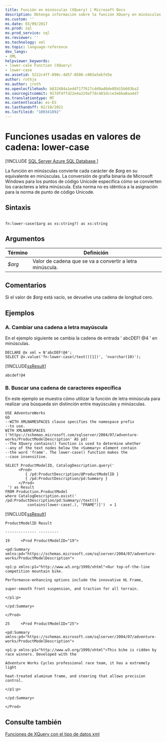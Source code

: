 ```yaml
---
title: Función en minúsculas (XQuery) | Microsoft Docs
description: Obtenga información sobre la función XQuery en minúsculas () que convierte cada carácter de una cadena especificada en su equivalente en minúsculas.
ms.custom: ''
ms.date: 03/09/2017
ms.prod: sql
ms.prod_service: sql
ms.reviewer: ''
ms.technology: xml
ms.topic: language-reference
dev_langs:
- XML
helpviewer_keywords:
- lower-case Function (XQuery)
- lower-case
ms.assetid: 5222c4ff-890c-4d57-8506-c065a5ebfd3e
author: rothja
ms.author: jroth
ms.openlocfilehash: b832484a1edd7177617cdd9ad6de05b15b603ba2
ms.sourcegitcommit: 917df4ffd22e4a229af7dc481dcce3ebba0aa4d7
ms.translationtype: MT
ms.contentlocale: es-ES
ms.lasthandoff: 02/10/2021
ms.locfileid: "100341892"
---
```

# <a name="functions-on-string-values---lower-case"></a>Funciones usadas en valores de cadena: lower-case
[!INCLUDE [SQL Server Azure SQL Database ](../includes/applies-to-version/sqlserver.md)]

  La función en minúsculas convierte cada carácter de *$arg* en su equivalente en minúsculas. La conversión de grafía binaria de Microsoft Windows para los puntos de código Unicode especifica cómo se convierten los caracteres a letra minúscula. Esta norma no es idéntica a la asignación para la norma de punto de código Unicode.  
  
## <a name="syntax"></a>Sintaxis  
  
```  
  
fn:lower-case($arg as xs:string?) as xs:string  
```  
  
## <a name="arguments"></a>Argumentos  
  
|Término|Definición|  
|-|-|
|*$arg*|Valor de cadena que se va a convertir a letra minúscula.|  
  
## <a name="remarks"></a>Comentarios  
 Si el valor de *$arg* está vacío, se devuelve una cadena de longitud cero.  
  
## <a name="examples"></a>Ejemplos  
  
### <a name="a-changing-a-string-to-upper-case"></a>A. Cambiar una cadena a letra mayúscula  
 En el ejemplo siguiente se cambia la cadena de entrada ' abcDEF! @4 ' en minúsculas.  
  
```  
DECLARE @x xml = N'abcDEF!@4';  
SELECT @x.value('fn:lower-case(/text()[1])', 'nvarchar(10)');  
```  
  
 [!INCLUDE[ssResult](../includes/ssresult-md.md)]  
  
 `abcdef!@4`  
  
### <a name="b-search-for-a-specific-character-string"></a>B. Buscar una cadena de caracteres específica  
 En este ejemplo se muestra cómo utilizar la función de letra minúscula para realizar una búsqueda sin distinción entre mayúsculas y minúsculas.  
  
```  
USE AdventureWorks  
GO  
--WITH XMLNAMESPACES clause specifies the namespace prefix  
--to use.   
WITH XMLNAMESPACES ('https://schemas.microsoft.com/sqlserver/2004/07/adventure-works/ProductModelDescription' AS pd)  
--The XQuery contains() function is used to determine whether  
--any of the text nodes below the <Summary> element contain  
--the word 'frame'. The lower-case() function makes the   
--case insensitive.  
  
SELECT ProductModelID, CatalogDescription.query('  
      <Prod>  
         { /pd:ProductDescription/@ProductModelID }  
         { /pd:ProductDescription/pd:Summary }  
      </Prod>  
 ') as Result  
FROM Production.ProductModel  
where CatalogDescription.exist('  
/pd:ProductDescription/pd:Summary//text()[  
          contains(lower-case(.), "FRAME")]')  = 1  
```  
  
 [!INCLUDE[ssResult](../includes/ssresult-md.md)]  
  
 `ProductModelID Result`  
  
 `-------------- ---------`  
  
 `19     <Prod ProductModelID="19">`  
  
 `<pd:Summary xmlns:pd="https://schemas.microsoft.com/sqlserver/2004/07/adventure-works/ProductModelDescription">`  
  
 `<p1:p xmlns:p1="http://www.w3.org/1999/xhtml">Our top-of-the-line competition mountain bike.`  
  
 `Performance-enhancing options include the innovative HL Frame,`  
  
 `super-smooth front suspension, and traction for all terrain.`  
  
 `</p1:p>`  
  
 `</pd:Summary>`  
  
 `</Prod>`  
  
 `25     <Prod ProductModelID="25">`  
  
 `<pd:Summary xmlns:pd="https://schemas.microsoft.com/sqlserver/2004/07/adventure-works/ProductModelDescription">`  
  
 `<p1:p xmlns:p1="http://www.w3.org/1999/xhtml">This bike is ridden by race winners. Developed with the`  
  
 `Adventure Works Cycles professional race team, it has a extremely light`  
  
 `heat-treated aluminum frame, and steering that allows precision control.`  
  
 `</p1:p>`  
  
 `</pd:Summary>`  
  
 `</Prod>`  
  
## <a name="see-also"></a>Consulte también  
 [Funciones de XQuery con el tipo de datos xml](../xquery/xquery-functions-against-the-xml-data-type.md)  
  
  
